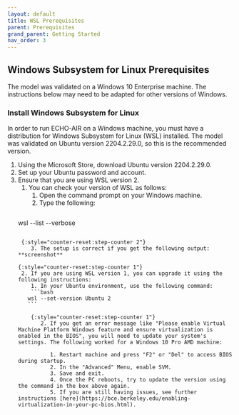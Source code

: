 ```yaml
---
layout: default
title: WSL Prerequisites
parent: Prerequisites
grand_parent: Getting Started
nav_order: 3
---
```


## Windows Subsystem for Linux Prerequisites
The model was validated on a Windows 10 Enterprise machine. The instructions below may need to be adapted for other versions of Windows.

### Install Windows Subsystem for Linux
In order to run ECHO-AIR on a Windows machine, you must have a distribution for Windows Subsystem for Linux (WSL) installed. The model was validated on Ubuntu version 2204.2.29.0, so this is the recommended version.

1. Using the Microsoft Store, download Ubuntu version 2204.2.29.0.
2. Set up your Ubuntu password and account.
3. Ensure that you are using WSL version 2.
   1. You can check your version of WSL as follows:
      1. Open the command prompt on your Windows machine.
      2. Type the following: 
      ```bash
	 wsl --list --verbose
	 ```

      {:style="counter-reset:step-counter 2"}
         3. The setup is correct if you get the following output: **screenshot**

   {:style="counter-reset:step-counter 1"}
      2. If you are using WSL version 1, you can upgrade it using the following instructions:
         1. In your Ubuntu environment, use the following command:
         ```bash
	    wsl --set-version Ubuntu 2
	    ```

         {:style="counter-reset:step-counter 1"}
            2. If you get an error message like "Please enable Virtual Machine Platform Windows feature and ensure virtualization is enabled in the BIOS", you will need to update your system's settings. The following worked for a Windows 10 Pro AMD machine:

               1. Restart machine and press "F2" or "Del" to access BIOS during startup.
               2. In the "Advanced" Menu, enable SVM.
               3. Save and exit.
               4. Once the PC reboots, try to update the version using the command in the box above again.
               5. If you are still having issues, see further instructions [here](https://bce.berkeley.edu/enabling-virtualization-in-your-pc-bios.html).
